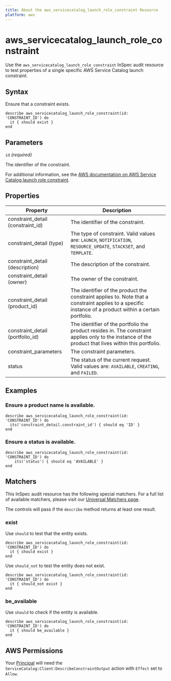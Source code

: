 ```yaml
---
title: About the aws_servicecatalog_launch_role_constraint Resource
platform: aws
---
```


# aws\_servicecatalog\_launch\_role\_constraint

Use the `aws_servicecatalog_launch_role_constraint` InSpec audit resource to test properties of a single specific AWS Service Catalog launch constraint.

## Syntax

Ensure that a constraint exists.

    describe aws_servicecatalog_launch_role_constraint(id: 'CONSTRAINT_ID') do
      it { should exist }
    end

## Parameters

`id` _(required)_

The identifier of the constraint.

For additional information, see the [AWS documentation on AWS Service Catalog launch role constraint](https://docs.aws.amazon.com/AWSCloudFormation/latest/UserGuide/aws-resource-servicecatalog-launchroleconstraint.html).

## Properties

| Property | Description|
| --- | --- |
| constraint_detail (constraint_id) | The identifier of the constraint. |
| constraint_detail (type) | The type of constraint. Valid values are: `LAUNCH`, `NOTIFICATION`, `RESOURCE_UPDATE`, `STACKSET`, and `TEMPLATE`. |
| constraint_detail (description) | The description of the constraint. |
| constraint_detail (owner) | The owner of the constraint. |
| constraint_detail (product_id) | The identifier of the product the constraint applies to. Note that a constraint applies to a specific instance of a product within a certain portfolio. |
| constraint_detail (portfolio_id) | The identifier of the portfolio the product resides in. The constraint applies only to the instance of the product that lives within this portfolio. |
| constraint_parameters | The constraint parameters. |
| status | The status of the current request. Valid values are: `AVAILABLE`, `CREATING`, and `FAILED`. |

## Examples

### Ensure a product name is available.

    describe aws_servicecatalog_launch_role_constraint(id: 'CONSTRAINT_ID') do
      its('constraint_detail.constraint_id') { should eq 'ID' }
    end

### Ensure a status is available.

    describe aws_servicecatalog_launch_role_constraint(id: 'CONSTRAINT_ID') do
        its('status') { should eq 'AVAILABLE' }
    end

## Matchers

This InSpec audit resource has the following special matchers. For a full list of available matchers, please visit our [Universal Matchers page](https://www.inspec.io/docs/reference/matchers/).

The controls will pass if the `describe` method returns at least one result.

### exist

Use `should` to test that the entity exists.

    describe aws_servicecatalog_launch_role_constraint(id: 'CONSTRAINT_ID') do
      it { should exist }
    end

Use `should_not` to test the entity does not exist.

    describe aws_servicecatalog_launch_role_constraint(id: 'CONSTRAINT_ID') do
      it { should_not exist }
    end

### be_available

Use `should` to check if the entity is available.

    describe aws_servicecatalog_launch_role_constraint(id: 'CONSTRAINT_ID') do
      it { should be_available }
    end

## AWS Permissions

Your [Principal](https://docs.aws.amazon.com/IAM/latest/UserGuide/intro-structure.html#intro-structure-principal) will need the `ServiceCatalog:Client:DescribeConstraintOutput` action with `Effect` set to `Allow`.
